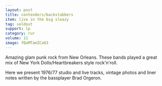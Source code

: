```yaml
---
layout: post
title: contenders/backstabbers
item: live in the big sleazy
tag: soldout
support: lp
category: rur
volume: 11
image: fQoMTamZCa63
---
```


Amazing glam punk rock from New Orleans. These bands played a great mix of New York Dolls/Heartbreakers style rock&#x27;n&#x27;roll.

Here we present 1976/77 studio and live tracks, vintage photos and liner notes written by the bassplayer Brad Orgeron.
